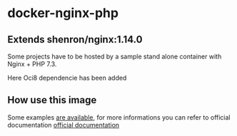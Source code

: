 # docker-nginx-php
## Extends shenron/nginx:1.14.0

Some projects have to be hosted by a sample stand alone container with Nginx + PHP 7.3.

Here Oci8 dependencie has been added


## How use this image
Some examples [are available](https://github.com/shenron/docker-nginx/tree/master/nginx/examples), for more informations you can refer to official documentation [official documentation](https://hub.docker.com/_/nginx/) 

